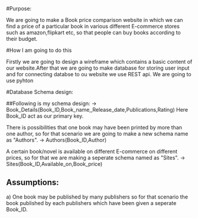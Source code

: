 #Purpose:

 We are going to make a Book price comparison website in which we can find a price of a particular book in various different E-commerce stores such as amazon,flipkart etc,
so that people can buy books according to their budget.

#How I am going to do this

 Firstly we are going to design a wireframe which contains a basic content of our website.After that we are going to make database for storing user input and for connecting databse to ou
website we use REST api. We are going to use pyhton

#Database Schema design:

##Following is my schema design:
  -> Book_Details(Book_ID,Book_name,,Release_date,Publications,Rating)
   Here Book_ID act as our primary key.

  There is possibilities that one book may have been printed by more than one author, so for that scenario we are going to make a new schema name as "Authors".
  -> Authors(Book_ID,Author)

  A certain book/novel is available on different E-commerce on different prices, so for that we are making a seperate schema named as "Sites".
  -> Sites(Book_ID,Available_on,Book_price)

## Assumptions:
a) One book may be published by many publishers so for that scenario the book published by each publishers which have been given a seperate Book_ID.








